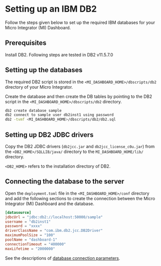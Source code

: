 # Setting up an IBM DB2

Follow the steps given below to set up the required IBM databases for your Micro Integrator (MI) Dashboard.

## Prerequisites

Install DB2. Following steps are tested in DB2 v11.5.7.0

## Setting up the databases

The required DB2 script is stored in the `<MI_DASHBOARD_HOME>/dbscripts/db2` directory of your Micro Integrator.

Create the database and then create the DB tables by pointing to the DB2 script in the 
`<MI_DASHBOARD_HOME>/dbscripts/db2` directory.

```bash tab='Dashboard DB'
db2 create database sample
db2 connect to sample user db2inst1 using password
db2 -tvmf <MI_DASHBOARD_HOME>/dbscripts/db2/db2.sql

```

## Setting up DB2 JDBC drivers

Copy the DB2 JDBC drivers (`db2jcc.jar` and `db2jcc_license_c0u.jar`) from the `<DB2_HOME>/SQLLIB/java/` directory to the `MI_DASHBOARD_HOME/lib/` directory.

`<DB2_HOME>` refers to the installation directory of DB2.

## Connecting the database to the server

Open the `deployment.toml` file in the `<MI_DASHBOARD_HOME>/conf` directory and add the following sections to create the connection between the Micro Integrator (MI) Dashboard and the database.

```toml tab='Dashboard DB Connection'
[datasource]
jdbcUrl = "jdbc:db2://localhost:50000/sample"
username = "db2inst1"
password = "xxxx"
driverClassName = "com.ibm.db2.jcc.DB2Driver"
maximumPoolSize = "100"
poolName = "dashboard-1"
connectionTimeout = "400000"
maxLifetime = "2000000"
```

See the descriptions of [database connection parameters]({{base_path}}/reference/config-catalog-mi-dashboard/#database-connection).
